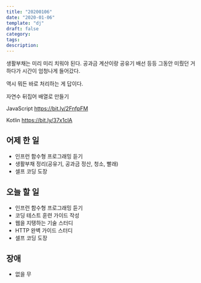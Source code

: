 ```yaml
---
title: "20200106"
date: "2020-01-06"
template: "dj"
draft: false
category: 
tags:
description:
---
```


생활부채는 미리 미리 치워야 된다.
공과금 계산이랑 공유기 배선 등등 그동안 미뤘던 거
하다가 시간이 엄청나게 들어갔다.

역시 뭐든 바로 처리하는 게 답이다.

자연수 뒤집어 배열로 만들기

JavaScript
<https://bit.ly/2FnfpFM>

Kotlin
<https://bit.ly/37x1clA>

## 어제 한 일

* 인프런 함수형 프로그래밍 듣기
* 생활부채 정리(공유기, 공과금 정산, 청소, 빨래)
* 셀프 코딩 도장

## 오늘 할 일

* 인프런 함수형 프로그래밍 듣기
* 코딩 테스트 훈련 가이드 작성
* 웹을 지탱하는 기술 스터디
* HTTP 완벽 가이드 스터디
* 셀프 코딩 도장

## 장애

* 없을 무
